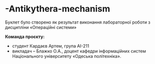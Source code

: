 # -Antikythera-mechanism
Буклет було створено як результат виконання лабораторної роботи з дисципліни «Операційні системи»

**Команда проєкту:**
+ студент Кардаєв Артем,  група АІ-211
+ викладач – Блажко О.А., доцент кафедри інформаційних систем Національного університету «Одеська політехніка».

